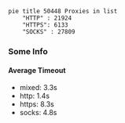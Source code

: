 
```mermaid
pie title 50448 Proxies in list
    "HTTP" : 21924
    "HTTPS": 6133
    "SOCKS" : 27809
```

### Some Info
#### Average Timeout

- mixed: 3.3s
- http: 1.4s
- https: 8.3s
- socks: 4.8s